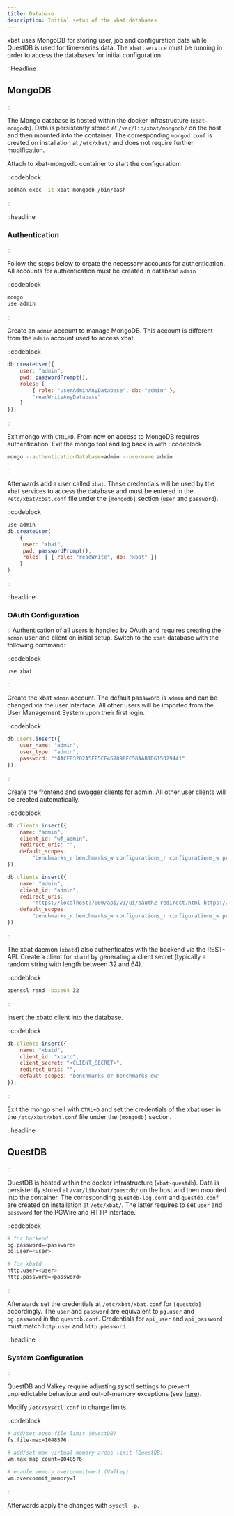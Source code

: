 ```yaml
---
title: Database
description: Initial setup of the xbat databases
---
```


xbat uses MongoDB for storing user, job and configuration data while QuestDB is used for time-series data. The `xbat.service` must be running in order to access the databases for initial configuration.

::Headline

## MongoDB

::

The Mongo database is hosted within the docker infrastructure (`xbat-mongodb`). Data is persistently stored at `/var/lib/xbat/mongodb/` on the host and then mounted into the container. The corresponding `mongod.conf` is created on installation at `/etc/xbat/` and does not require further modification.

Attach to xbat-mongodb container to start the configuration:

::codeblock

```bash
podman exec -it xbat-mongodb /bin/bash
```

::

::headline

### Authentication

::

Follow the steps below to create the necessary accounts for authentication. All accounts for authentication must be created in database `admin`

::codeblock

```bash
mongo
use admin
```

::

Create an `admin` account to manage MongoDB. This account is different from the `admin` account used to access xbat.

<!-- TODO find better code highlighting language for mongo shell -->

::codeblock

```javascript
db.createUser({
    user: "admin",
    pwd: passwordPrompt(),
    roles: [
        { role: "userAdminAnyDatabase", db: "admin" },
        "readWriteAnyDatabase"
    ]
});
```

::

Exit mongo with `CTRL+D`. From now on access to MongoDB requires authentication. Exit the mongo tool and log back in with
::codeblock

```bash
mongo --authenticationDatabase=admin --username admin
```

::

Afterwards add a user called `xbat`. These credentials will be used by the xbat services to access the database and must be entered in the `/etc/xbat/xbat.conf` file under the `[mongodb]` section (`user` and `password`).

::codeblock

```javascript
use admin
db.createUser(
    {
     user: "xbat",
     pwd: passwordPrompt(),
     roles: [ { role: "readWrite", db: "xbat" }]
    }
)
```

::

::headline

### OAuth Configuration

::
Authentication of all users is handled by OAuth and requires creating the `admin` user and client on initial setup. Switch to the `xbat` database with the following command:

::codeblock

```plaintext
use xbat
```

::

Create the xbat `admin` account. The default password is `admin` and can be changed via the user interface. All other users will be imported from the User Management System upon their first login.

::codeblock

```javascript
db.users.insert({
    user_name: "admin",
    user_type: "admin",
    password: "*4ACFE3202A5FF5CF467898FC58AAB1D615029441"
});
```

::

Create the frontend and swagger clients for admin. All other user clients will be created automatically.

::codeblock

```javascript
db.clients.insert({
    name: "admin",
    client_id: "wf_admin",
    redirect_uris: "",
    default_scopes:
        "benchmarks_r benchmarks_w configurations_r configurations_w projects_r projects_w settings_r settings_w users_r users_w user_self_r user_self_w benchmarks_dr benchmarks_dw"
});

db.clients.insert({
    name: "admin",
    client_id: "admin",
    redirect_uris:
        "https://localhost:7000/api/v1/ui/oauth2-redirect.html https://127.0.0.1:7000/api/v1/ui/oauth2-redirect.html",
    default_scopes:
        "benchmarks_r benchmarks_w configurations_r configurations_w projects_r projects_w settings_r settings_w users_r users_w user_self_r user_self_w benchmarks_dr benchmarks_dw"
});
```

::

The xbat daemon (`xbatd`) also authenticates with the backend via the REST-API. Create a client for `xbatd` by generating a client secret (typically a random string with length between 32 and 64).

::codeblock

```bash
openssl rand -base64 32
```

::

Insert the xbatd client into the database.

::codeblock

```javascript
db.clients.insert({
    name: "xbatd",
    client_id: "xbatd",
    client_secret: "<CLIENT_SECRET>",
    redirect_uris: "",
    default_scopes: "benchmarks_dr benchmarks_dw"
});
```

::

Exit the mongo shell with `CTRL+D` and set the credentials of the xbat user in the `/etc/xbat/xbat.conf` file under the `[mongodb]` section.

::headline

## QuestDB

::

QuestDB is hosted within the docker infrastructure (`xbat-questdb`). Data is persistently stored at `/var/lib/xbat/questdb/` on the host and then mounted into the container. The corresponding `questdb-log.conf` and `questdb.conf` are created on installation at `/etc/xbat/`. The latter requires to set `user` and `password` for the PGWire and HTTP interface.

::codeblock

```bash
# for backend
pg.password=<password>
pg.user=<user>

# for xbatd
http.user=<user>
http.password=<password>
```

::

Afterwards set the credentials at `/etc/xbat/xbat.conf` for `[questdb]` accordingly. The `user` and `password` are equivalent to `pg.user` and `pg.password` in the `questdb.conf`. Credentials for `api_user` and `api_password` must match `http.user` and `http.password`.

::headline

### System Configuration

::

QuestDB and Valkey require adjusting sysctl settings to prevent unpredictable behaviour and out-of-memory exceptions (see [here](https://questdb.io/docs/deployment/capacity-planning/#os-configuration)).

Modify `/etc/sysctl.conf` to change limits.

::codeblock

```bash
# add/set open file limit (QuestDB)
fs.file-max=1048576

# add/set max virtual memory areas limit (QuestDB)
vm.max_map_count=1048576

# enable memory overcommitment (Valkey)
vm.overcommit_memory=1
```

::

Afterwards apply the changes with `sysctl -p`.
